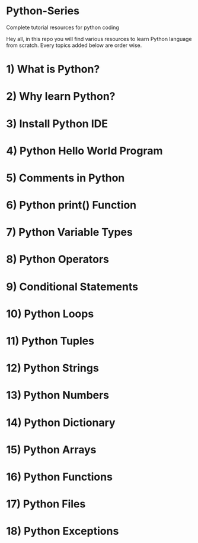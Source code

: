 # Python-Series
Complete tutorial resources for python coding


Hey all, in this repo you will find various resources to learn Python language from scratch. Every topics added below are order wise.

# 1) What is Python?
# 2) Why learn Python?
# 3) Install Python IDE
# 4) Python Hello World Program
# 5) Comments in Python
# 6) Python print() Function 
# 7) Python Variable Types
# 8) Python Operators
# 9) Conditional Statements
# 10) Python Loops
# 11) Python Tuples
# 12) Python Strings
# 13) Python Numbers
# 14) Python Dictionary
# 15) Python Arrays
# 16) Python Functions
# 17) Python Files
# 18) Python Exceptions
 
